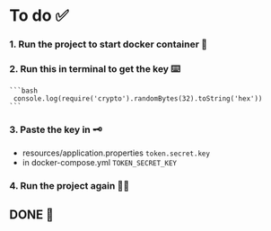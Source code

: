 # To do ✅

### 1. Run the project to start docker container 🐳


### 2. Run this in terminal to get the key ⌨️
    ```bash 
     console.log(require('crypto').randomBytes(32).toString('hex'))
    ```


### 3. Paste the key in 🗝️
- resources/application.properties `token.secret.key`
- in docker-compose.yml `TOKEN_SECRET_KEY`


### 4. Run the project again 🏃🏻‍


## DONE 🧤